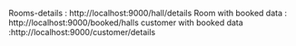 Rooms-details : http://localhost:9000/hall/details 
Room with booked data : http://localhost:9000/booked/halls 
customer with booked data :http://localhost:9000/customer/details

